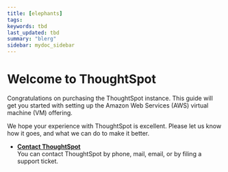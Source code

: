 ```yaml
---
title: [elephants]
tags: 
keywords: tbd
last_updated: tbd
summary: "blerg"
sidebar: mydoc_sidebar
---
```

# Welcome to ThoughtSpot

Congratulations on purchasing the ThoughtSpot instance. This guide will get you started with setting up the Amazon Web Services (AWS) virtual machine (VM) offering.

We hope your experience with ThoughtSpot is excellent. Please let us know how it goes, and what we can do to make it better.

-   **[Contact ThoughtSpot](../../admin/misc/contact.html)**  
You can contact ThoughtSpot by phone, mail, email, or by filing a support ticket.

